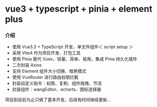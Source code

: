 # vue3 + typescript + pinia + element plus

### 介绍

- 使用 Vue3.3 + TypeScript 开发，单文件组件＜ script setup ＞
- 采用 Vite4 作为项目开发、打包工具
- 使用 Pinia 替代 Vuex，轻量、简单、易用，集成 Pinia 持久化插件
- 二次封装 Axios
- 支持 Element 组件大小切换、暗黑模式
- 使用 VueRouter 进行路由权限拦截
- 封装自定义指令：权限、复制、组件拖拽、节流
- 封装组件：wangEditor、echarts、图标选择器

项目到目前为止只做了基本开发，后续有时间继续更新...
